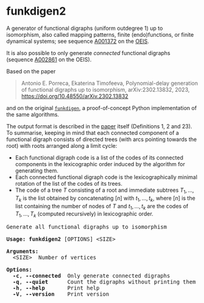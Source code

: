 # funkdigen2

A generator of functional digraphs (uniform outdegree 1) up to isomorphism, also called mapping patterns, finite (endo)functions, or finite dynamical systems; see sequence [A001372](https://oeis.org/A001372) on the [OEIS](https://oeis.org).

It is also possible to only generate *connected* functional digraphs (sequence [A002861](https://oeis.org/A002861) on the OEIS).

Based on the paper

> Antonio E. Porreca, Ekaterina Timofeeva, Polynomial-delay generation of functional digraphs up to isomorphism, arXiv:2302.13832, 2023, https://doi.org/10.48550/arXiv.2302.13832

and on the original [`funkdigen`](https://github.com/aeporreca/funkdigen), a proof-of-concept Python implementation of the same algorithms.

The output format is described in the [paper](https://doi.org/10.48550/arXiv.2302.13832) itself (Definitions 1, 2 and 23). To summarise, keeping in mind that each connected component of a functional digraph consists of directed trees (with arcs pointing towards the root) with roots arranged along a limit cycle:

- Each functional digraph code is a list of the codes of its connected components in the lexicographic order induced by the algorithm for generating them.
- Each connected functional digraph code is the lexicographically minimal rotation of the list of the codes of its trees.
- The code of a tree $T$ consisting of a root and immediate subtrees $T_1, \ldots, T_k$ is the list obtained by concatenating $[n]$ with $t_1, \ldots, t_k$, where $[n]$ is the list containing the number of nodes of $T$ and $t_1, \ldots, t_k$ are the codes of $T_1, \ldots, T_k$ (computed recursively) in lexicographic order.

<pre>
Generate all functional digraphs up to isomorphism

<b>Usage: funkdigen2</b> [OPTIONS] &lt;SIZE&gt;

<b>Arguments:</b>
  &lt;SIZE&gt;  Number of vertices

<b>Options:</b>
  <b>-c</b>, <b>--connected</b>  Only generate connected digraphs
  <b>-q</b>, <b>--quiet</b>      Count the digraphs without printing them
  <b>-h</b>, <b>--help</b>       Print help
  <b>-V</b>, <b>--version</b>    Print version
</pre>
